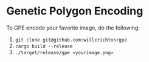 Genetic Polygon Encoding
===

To GPE encode your favorite image, do the following:
  1. `git clone git@github.com:willcrichton/gpe`
  2. `cargo build --release`
  3. `./target/release/gpe <yourimage.png>`
